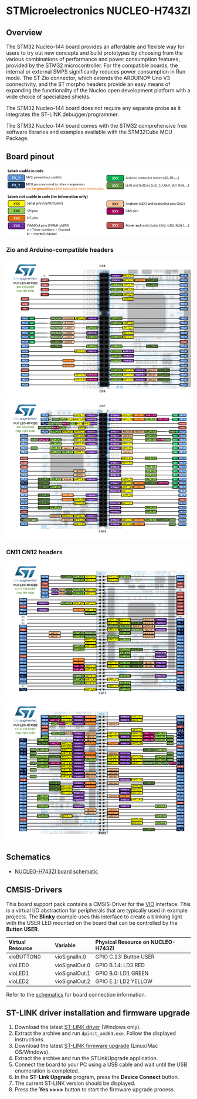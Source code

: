 # STMicroelectronics NUCLEO-H743ZI

## Overview

The STM32 Nucleo-144 board provides an affordable and flexible way for users to try out new concepts and build prototypes by choosing from the various combinations of performance and power consumption features, provided by the STM32 microcontroller. For the compatible boards, the internal or external SMPS significantly reduces power consumption in Run mode. The ST Zio connector, which extends the ARDUINO® Uno V3 connectivity, and the ST morpho headers provide an easy means of expanding the functionality of the Nucleo open development platform with a wide choice of specialized shields.

The STM32 Nucleo-144 board does not require any separate probe as it integrates the ST-LINK debugger/programmer.

The STM32 Nucleo-144 board comes with the STM32 comprehensive free software libraries and examples available with the STM32Cube MCU Package.

## Board pinout

![Pins legend](9723438345ef395ca77763235ed6b86ee4b49b46.png)

### Zio and Arduino-compatible headers

![CN8/CN9](b44b853178989fe90b1185eb301bc6177eb89ea8.png)
![CN7/CN10](2ed3c781dc420f9a2318e2405fae611b1a3a0536.png)

### CN11 CN12 headers

![CN11](c6212ceb310bee73ee2a2a542e6b71815ae2a2f4.png)
![CN12](aa5a98a41fd5a73a9b62431757a35b8f4aa57058.png)

## Schematics

- [NUCLEO-H743ZI board schematic](https://www.st.com/resource/en/schematic_pack/mb1364-h743zi-c01_schematic.pdf)

## CMSIS-Drivers

This board support pack contains a CMSIS-Driver for the [VIO](https://arm-software.github.io/CMSIS_5/develop/Driver/html/group__vio__interface__gr.html) interface. This is a virtual I/O abstraction for peripherals that are typically used in example projects. The **Blinky** example uses this interface to create a blinking light with the USER LED mounted on the board that can be controlled by the **Button USER**.

Virtual Resource  | Variable       | Physical Resource on NUCLEO-H743ZI             |
:-----------------|:---------------|:-----------------------------------------------|
vioBUTTON0        | vioSignalIn.0  | GPIO C.13: Button USER                         |
vioLED0           | vioSignalOut.0 | GPIO B.14: LD3 RED                             |
vioLED1           | vioSignalOut.1 | GPIO B.0:  LD1 GREEN                           |
vioLED2           | vioSignalOut.2 | GPIO E.1:  LD2 YELLOW                          |

Refer to the [schematics](#schematics) for board connection information.

## ST-LINK driver installation and firmware upgrade

1. Download the latest [ST-LINK driver](https://www.st.com/en/development-tools/stsw-link009.html) (Windows only).
2. Extract the archive and run `dpinst_amd64.exe`. Follow the displayed instructions.
3. Download the latest [ST-LINK firmware upgrade](https://www.st.com/en/development-tools/stsw-link007.html) (Linux/Mac OS/Windows).
4. Extract the archive and run the STLinkUpgrade application.
5. Connect the board to your PC using a USB cable and wait until the USB enumeration is completed.
6. In the **ST-Link Upgrade** program, press the **Device Connect** button.
7. The current ST-LINK version should be displayed.
8. Press the **Yes >>>>** button to start the firmware upgrade process.